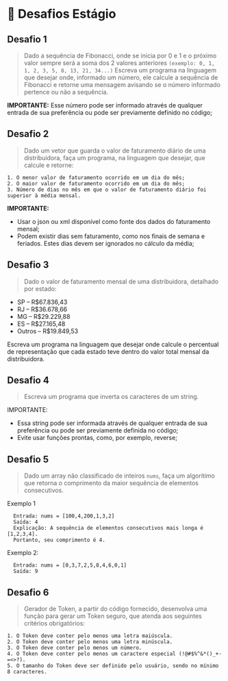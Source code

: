 # 🧠 Desafios Estágio

## Desafio 1
>Dado a sequência de Fibonacci, onde se inicia por 0 e 1 e o próximo valor sempre será a soma dos 2 valores anteriores
```(exemplo: 0, 1, 1, 2, 3, 5, 8, 13, 21, 34...)```
>Escreva um programa na linguagem que desejar onde, informado um número, ele calcule a sequência de Fibonacci e retorne uma mensagem avisando se o número informado pertence ou não a sequência.

**IMPORTANTE:** 
Esse número pode ser informado através de qualquer entrada de sua preferência ou pode ser previamente definido no código;

## Desafio 2
>Dado um vetor que guarda o valor de faturamento diário de uma distribuidora, faça um programa, na linguagem que desejar, que calcule e retorne:
```
1. O menor valor de faturamento ocorrido em um dia do mês;
2. O maior valor de faturamento ocorrido em um dia do mês;
3. Número de dias no mês em que o valor de faturamento diário foi superior à média mensal.
```

**IMPORTANTE:**
* Usar o json ou xml disponível como fonte dos dados do faturamento mensal;
* Podem existir dias sem faturamento, como nos finais de semana e feriados. Estes dias devem ser ignorados no cálculo da média;

## Desafio 3
>Dado o valor de faturamento mensal de uma distribuidora, detalhado por estado:
* SP – R$67.836,43
* RJ – R$36.678,66
* MG – R$29.229,88
* ES – R$27.165,48
* Outros – R$19.849,53

Escreva um programa na linguagem que desejar onde calcule o percentual de representação que cada estado teve dentro do valor total mensal da distribuidora.  

## Desafio 4
>Escreva um programa que inverta os caracteres de um string.

IMPORTANTE:
* Essa string pode ser informada através de qualquer entrada de sua preferência ou pode ser previamente definida no código;
* Evite usar funções prontas, como, por exemplo, reverse;

## Desafio 5
>Dado um array não classificado de inteiros `nums`, faça um algoritimo que retorna o comprimento da maior sequência de elementos consecutivos.

Exemplo 1
```
  Entrada: nums = [100,4,200,1,3,2]
  Saída: 4
  Explicação: A sequência de elementos consecutivos mais longa é [1,2,3,4].
  Portanto, seu comprimento é 4.
```
Exemplo 2:
```
  Entrada: nums = [0,3,7,2,5,8,4,6,0,1]
  Saída: 9
```

## Desafio 6
>Gerador de Token, a partir do código fornecido, desenvolva uma função para gerar um Token seguro, que atenda aos seguintes critérios obrigatórios:

```
1. O Token deve conter pelo menos uma letra maiúscula.
2. O Token deve conter pelo menos uma letra minúscula.
3. O Token deve conter pelo menos um número.
4. O Token deve conter pelo menos um caractere especial (!@#$%^&*()_+-=<>?).
5. O tamanho do Token deve ser definido pelo usuário, sendo no mínimo 8 caracteres.
```
